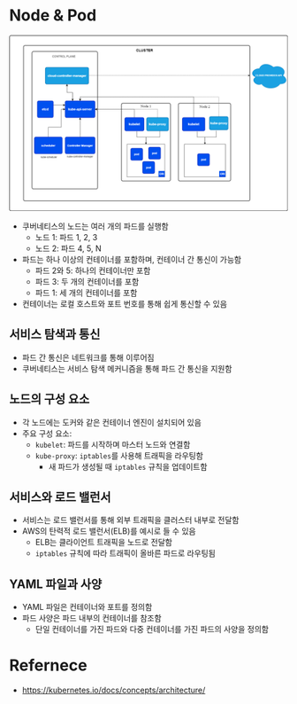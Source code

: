# Node & Pod

![`K8s Architecture`](./K8s_Architecture.png)
- 쿠버네티스의 노드는 여러 개의 파드를 실행함
  - 노드 1: 파드 1, 2, 3
  - 노드 2: 파드 4, 5, N
- 파드는 하나 이상의 컨테이너를 포함하며, 컨테이너 간 통신이 가능함
  - 파드 2와 5: 하나의 컨테이너만 포함
  - 파드 3: 두 개의 컨테이너를 포함
  - 파드 1: 세 개의 컨테이너를 포함
- 컨테이너는 로컬 호스트와 포트 번호를 통해 쉽게 통신할 수 있음

## 서비스 탐색과 통신
- 파드 간 통신은 네트워크를 통해 이루어짐
- 쿠버네티스는 서비스 탐색 메커니즘을 통해 파드 간 통신을 지원함

## 노드의 구성 요소
- 각 노드에는 도커와 같은 컨테이너 엔진이 설치되어 있음
- 주요 구성 요소:
  - `kubelet`: 파드를 시작하며 마스터 노드와 연결함
  - `kube-proxy`: `iptables`를 사용해 트래픽을 라우팅함
    - 새 파드가 생성될 때 `iptables` 규칙을 업데이트함

## 서비스와 로드 밸런서
- 서비스는 로드 밸런서를 통해 외부 트래픽을 클러스터 내부로 전달함
- AWS의 탄력적 로드 밸런서(ELB)를 예시로 들 수 있음
  - ELB는 클라이언트 트래픽을 노드로 전달함
  - `iptables` 규칙에 따라 트래픽이 올바른 파드로 라우팅됨

## YAML 파일과 사양
- YAML 파일은 컨테이너와 포트를 정의함
- 파드 사양은 파드 내부의 컨테이너를 참조함
  - 단일 컨테이너를 가진 파드와 다중 컨테이너를 가진 파드의 사양을 정의함

# Refernece 
* https://kubernetes.io/docs/concepts/architecture/
